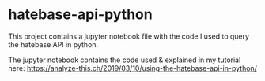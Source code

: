 # hatebase-api-python
This project contains a jupyter notebook file with the code I used to query the hatebase API in python.

The jupyter notebook contains the code used & explained in my tutorial here: https://analyze-this.ch/2019/03/10/using-the-hatebase-api-in-python/


